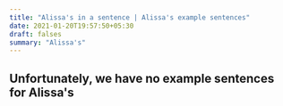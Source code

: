 ```yaml
---
title: "Alissa's in a sentence | Alissa's example sentences"
date: 2021-01-20T19:57:50+05:30
draft: falses
summary: "Alissa's"
---
```

## Unfortunately, we have no example sentences for Alissa's                 
